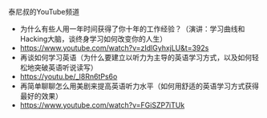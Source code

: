 泰尼叔的YouTube频道
- 为什么有些人用一年时间获得了你十年的工作经验？（演讲：学习曲线和Hacking大脑，谈终身学习如何改变你的人生）
- https://www.youtube.com/watch?v=zIdlGyhxjLU&t=392s
- 再谈如何学习英语（为什么要建立以听力为主导的英语学习方式，以及如何轻松地突破英语听说读写）
- https://youtu.be/_l8Rn6tPs6o
- 再简单聊聊怎么用美剧来提高英语听力水平（如何用舒适的英语学习方式获得最好的效果）
- https://www.youtube.com/watch?v=FGiSZP7iTUk

